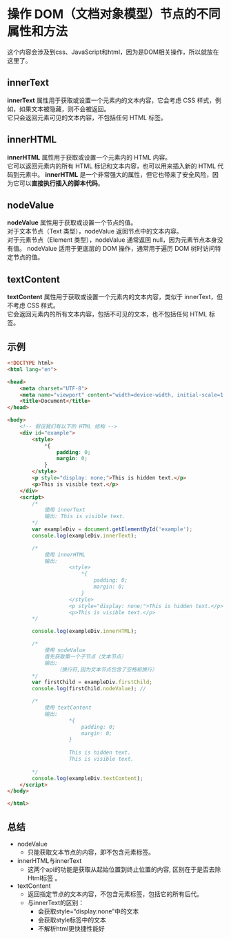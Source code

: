 # 操作 DOM（文档对象模型）节点的不同属性和方法

这个内容会涉及到css、JavaScript和html，因为是DOM相关操作，所以就放在这里了。

## innerText

**innerText** 属性用于获取或设置一个元素内的文本内容，它会考虑 CSS 样式，例如，如果文本被隐藏，则不会被返回。  
它只会返回元素可见的文本内容，不包括任何 HTML 标签。

## innerHTML

**innerHTML** 属性用于获取或设置一个元素内的 HTML 内容。  
它可以返回元素内的所有 HTML 标记和文本内容，也可以用来插入新的 HTML 代码到元素中。
**innerHTML** 是一个非常强大的属性，但它也带来了安全风险，因为它可以**直接执行插入的脚本代码**。

## nodeValue

**nodeValue** 属性用于获取或设置一个节点的值。  
对于文本节点（Text 类型），nodeValue 返回节点中的文本内容。  
对于元素节点（Element 类型），nodeValue 通常返回 null，因为元素节点本身没有值。
nodeValue 适用于更底层的 DOM 操作，通常用于遍历 DOM 树时访问特定节点的值。

## textContent

**textContent** 属性用于获取或设置一个元素内的文本内容，类似于 innerText，但不考虑 CSS 样式。  
它会返回元素内的所有文本内容，包括不可见的文本，也不包括任何 HTML 标签。

## 示例

```HTML
<!DOCTYPE html>
<html lang="en">

<head>
    <meta charset="UTF-8">
    <meta name="viewport" content="width=device-width, initial-scale=1.0">
    <title>Document</title>
</head>

<body>
    <!-- 假设我们有以下的 HTML 结构 -->
    <div id="example">
        <style>
            *{
                padding: 0;
                margin: 0;
            }
        </style>
        <p style="display: none;">This is hidden text.</p>
        <p>This is visible text.</p>
    </div>
    <script>
        /*
            使用 innerText
            输出: This is visible text. 
        */
        var exampleDiv = document.getElementById('example');
        console.log(exampleDiv.innerText); 

        /*
            使用 innerHTML
            输出:   
                    <style>
                        *{
                            padding: 0;
                            margin: 0;
                        }
                    </style>
                    <p style="display: none;">This is hidden text.</p>
                    <p>This is visible text.</p>
        */

        console.log(exampleDiv.innerHTML); 

        /*
            使用 nodeValue
            首先获取第一个子节点（文本节点）
            输出: 
                （换行符,因为文本节点包含了空格和换行）
        */
        var firstChild = exampleDiv.firstChild;
        console.log(firstChild.nodeValue); // 

        /*
            使用 textContent
            输出:   
                    *{
                        padding: 0;
                        margin: 0;
                    }
                    
                    This is hidden text.
                    This is visible text.
    
        */
        console.log(exampleDiv.textContent); 
    </script>
</body>

</html>
```

## 总结

- nodeValue
  - 只能获取文本节点的内容，即不包含元素标签。
- innerHTML与innerText
  - 这两个api的功能是获取从起始位置到终止位置的内容, 区别在于是否去除Html标签 。
- textContent
  - 返回指定节点的文本内容，不包含元素标签，包括它的所有后代。
  - 与innerText的区别：
    - 会获取style=“display:none”中的文本
    - 会获取style标签中的文本
    - 不解析html更快捷性能好

